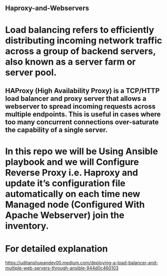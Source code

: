 ## Haproxy-and-Webservers


# Load balancing refers to efficiently distributing incoming network traffic across a group of backend servers, also known as a server farm or server pool.

## HAProxy (High Availability Proxy) is a TCP/HTTP load balancer and proxy server that allows a webserver to spread incoming requests across multiple endpoints. This is useful in cases where too many concurrent connections over-saturate the capability of a single server.

# In this repo we will be Using Ansible playbook and we will Configure Reverse Proxy i.e. Haproxy and update it’s configuration file automatically on each time new Managed node (Configured With Apache Webserver) join the inventory.



# For detailed explanation 
https://uditanshupandey00.medium.com/deploying-a-load-balancer-and-multiple-web-servers-through-ansible-944d0c460103
